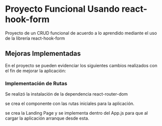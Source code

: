 # Proyecto Funcional Usando react-hook-form 

Proyecto de un CRUD funcional de acuerdo a lo aprendido mediante el uso de la librería react-hook-form 

## Mejoras Implementadas

En el proyecto se pueden evidenciar los siguientes cambios realizados con el fin de mejorar la aplicación:

### Implementación de Rutas

Se realizó la instalación de la dependencia react-router-dom

se crea el componente con las rutas iniciales para la aplicación.

se crea la Landing Page y se implementa dentro del App.js para que al cargar la aplicación arranque desde esta.
